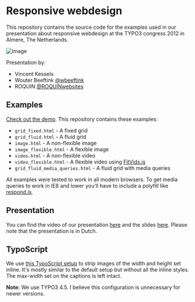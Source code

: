 # Responsive webdesign

This repository contains the source code for the examples used in our presentation about responsive webdesign at the TYPO3 congress 2012 in Almere, The Netherlands.

![image](http://i50.tinypic.com/8zl3ci.png)

Presentation by:

* Vincent Kessels
* Wouter Beeftink [@wbeeftink](https://twitter.com/wbeeftink)
* ROQUIN [@ROQUINwebsites](https://twitter.com/ROQUINwebsites)

## Examples

[Check out the demo](http://wbeeftink.github.io/rwd_examples/). This repository contains these examples:

* `grid_fixed.html` - A fixed grid
* `grid_fluid.html` - A fluid grid
* `image.html` - A non-flexible image
* `image_flexible.html` - A flexible image
* `video.html` - A non-flexible video
* `video_flexible.html` - A flexible video using [FitVids.js](https://github.com/davatron5000/FitVids.js)
* `grid_fluid_media_queries.html` - A fluid grid with media queries

All examples were tested to work in all modern browsers. To get media queries to work in IE8 and lower you'll have to include a polyfill like [respond.js](https://github.com/scottjehl/Respond).

## Presentation

You can find the video of our presentation [here](http://vimeo.com/54006547) and the slides [here](http://www.slideshare.net/TYPO3Nederland/2-responsive-webdesign?ref=http://www.typo3congres.nl/programma/responsive-webdesign/). Please note that the presentation is in Dutch.

## TypoScript

We use [this TypoScript setup](css_styled_content.ts) to strip images of the width and height set inline. It's mostly similar to the default setup but without all the inline styles. The max-width set on the captions is left intact.

**Note:** We use TYPO3 4.5. I believe this configuration is unnecessary for newer versions.